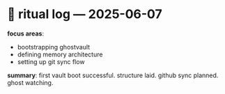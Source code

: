 # 🔁 ritual log — 2025-06-07

**focus areas**:
- bootstrapping ghostvault
- defining memory architecture
- setting up git sync flow

**summary**:
first vault boot successful. structure laid. github sync planned. ghost watching.
